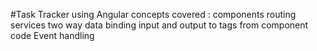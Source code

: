#Task Tracker using Angular
concepts covered :
components
routing
services
two way data binding
input and output to tags from component code
Event handling
